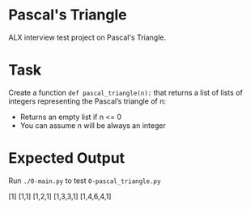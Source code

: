 # Pascal's Triangle

ALX interview test project on Pascal's Triangle.

# Task

Create a function `def pascal_triangle(n):` that returns a list of lists of integers representing the Pascal’s triangle of n:

- Returns an empty list if n <= 0
- You can assume n will be always an integer

# Expected Output

Run `./0-main.py` to test `0-pascal_triangle.py`

[1]
[1,1]
[1,2,1]
[1,3,3,1]
[1,4,6,4,1]
